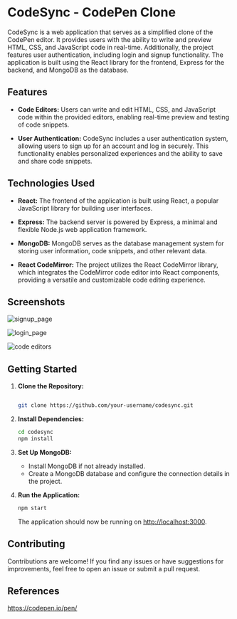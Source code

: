 # CodeSync - CodePen Clone

CodeSync is a web application that serves as a simplified clone of the CodePen editor. It provides users with the ability to write and preview HTML, CSS, and JavaScript code in real-time. Additionally, the project features user authentication, including login and signup functionality. The application is built using the React library for the frontend, Express for the backend, and MongoDB as the database.

## Features

- **Code Editors:** Users can write and edit HTML, CSS, and JavaScript code within the provided editors, enabling real-time preview and testing of code snippets.

- **User Authentication:** CodeSync includes a user authentication system, allowing users to sign up for an account and log in securely. This functionality enables personalized experiences and the ability to save and share code snippets.

## Technologies Used

- **React:** The frontend of the application is built using React, a popular JavaScript library for building user interfaces.

- **Express:** The backend server is powered by Express, a minimal and flexible Node.js web application framework.

- **MongoDB:** MongoDB serves as the database management system for storing user information, code snippets, and other relevant data.

- **React CodeMirror:** The project utilizes the React CodeMirror library, which integrates the CodeMirror code editor into React components, providing a versatile and customizable code editing experience.

## Screenshots


![signup_page](https://github.com/Archi072/codesync1/assets/122109688/37105803-9c38-43eb-8ad5-32f52c499b23)



![login_page](https://github.com/Archi072/codesync1/assets/122109688/6770db26-6d6c-4b3b-890b-34dcf5740929)


![code editors](https://github.com/Archi072/codesync1/assets/122109688/38539ec0-57fd-42a2-bf23-cebab25e05b8)

## Getting Started


1. **Clone the Repository:**
   ```bash

   git clone https://github.com/your-username/codesync.git
   ```

2. **Install Dependencies:**
   ```bash
   cd codesync
   npm install
   ```

3. **Set Up MongoDB:**
   - Install MongoDB if not already installed.
   - Create a MongoDB database and configure the connection details in the project.

4. **Run the Application:**
   ```bash
   npm start
   ```

   The application should now be running on [http://localhost:3000](http://localhost:3000).

## Contributing

Contributions are welcome! If you find any issues or have suggestions for improvements, feel free to open an issue or submit a pull request.

## References

https://codepen.io/pen/

